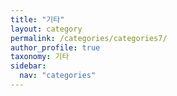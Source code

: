 ```yaml
---
title: "기타"
layout: category
permalink: /categories/categories7/
author_profile: true
taxonomy: 기타
sidebar:
  nav: "categories"
---
```

